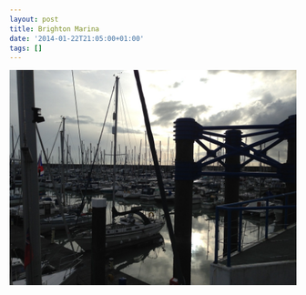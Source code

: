 ```yaml
---
layout: post
title: Brighton Marina
date: '2014-01-22T21:05:00+01:00'
tags: []
---
```

![Brighton Marina](/files/tumblr_mzwtosHNbn1tq106bo1_1280.jpg)
